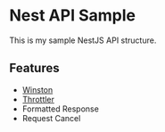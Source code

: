 # Nest API Sample

This is my sample NestJS API structure.

## Features

<!-- - [TypeORM](https://github.com/typeorm/typeorm)
- [Swagger](https://github.com/swagger-api/swagger-jsdoc) -->

- [Winston](https://github.com/winstonjs/winston)
- [Throttler](https://github.com/nestjs/throttler)
- Formatted Response
- Request Cancel
